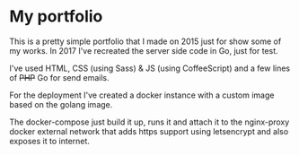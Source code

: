 # My portfolio

This is a pretty simple portfolio that I made on 2015 just for show some
of my works. In 2017 I've recreated the server side code in Go, just for test.

I've used HTML, CSS (using Sass) & JS (using CoffeeScript) and a few lines of
~~PHP~~ Go for send emails.

For the deployment I've created a docker instance with a custom image based on
the golang image.

The docker-compose just build it up, runs it and attach it to the nginx-proxy
docker external network that adds https support using letsencrypt and also
exposes it to internet.
